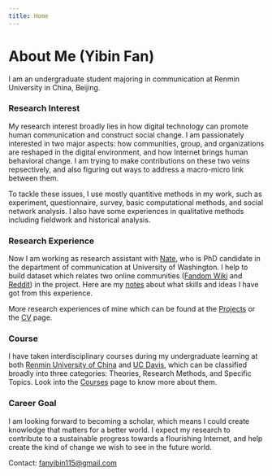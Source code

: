 ```yaml
---
title: Home
---
```



# About Me (Yibin Fan)

I am an undergraduate student majoring in communication at Renmin University in China, Beijing.

### Research Interest
My research interest broadly lies in how digital technology can promote human communication and construct social change. I am passionately interested in two major aspects: how communities, group, and organizations are reshaped in the digital environment, and how Internet brings human behavioral change. I am trying to make contributions on these two veins repsectively, and also figuring out ways to address a macro-micro link between them.

To tackle these issues, I use mostly quantitive methods in my work, such as experiment, questionnaire, survey, basic computational methods, and social network analysis. I also have some experiences in qualitative methods including fieldwork and historical analysis.

### Research Experience 
Now I am working as research assistant with [Nate](https://teblunthuis.cc), who is PhD candidate in the department of communication at University of Washington. I help to build dataset which relates two online communities ([Fandom Wiki](fandom.com) and [Reddit](reddit.com)) in the project. Here are my [notes](https://ybfan115.github.io/en/2021/08/30/ra-notes/) about what skills and ideas I have got from this experience.

More research experiences of mine which can be found at the [Projects](https://ybfan115.github.io/en/projects/) or the [CV](https://ybfan115.github.io/en/cv/) page.

### Course 
I have taken interdisciplinary courses during my undergraduate learning at both [Renmin University of China](https://www.ruc.edu.cn/en) and [UC Davis](https://www.ucdavis.edu), which can be classified broadly into three categories: Theories, Research Methods, and Specific Topics. Look into the [Courses](https://ybfan115.github.io/en/courses/) page to know more about them.

### Career Goal 
I am looking forward to becoming a scholar, which means I could create knowledge that matters for a better world. I expect my research to contribute to a sustainable progress towards a flourishing Internet, and help create the kind of change we wish to see in the future world. 


Contact: fanyibin115@gmail.com
